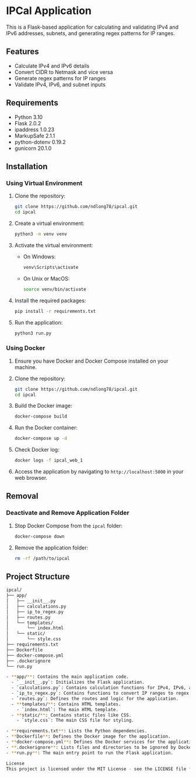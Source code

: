 
# IPCal Application

This is a Flask-based application for calculating and validating IPv4 and IPv6 addresses, subnets, and generating regex patterns for IP ranges.

## Features

- Calculate IPv4 and IPv6 details
- Convert CIDR to Netmask and vice versa
- Generate regex patterns for IP ranges
- Validate IPv4, IPv6, and subnet inputs

## Requirements

- Python 3.10
- Flask 2.0.2
- ipaddress 1.0.23
- MarkupSafe 2.1.1
- python-dotenv 0.19.2
- gunicorn 20.1.0

## Installation

### Using Virtual Environment

1. Clone the repository:
    ```sh
    git clone https://github.com/ndlong78/ipcal.git
    cd ipcal
    ```

2. Create a virtual environment:
    ```sh
    python3 -m venv venv
    ```

3. Activate the virtual environment:
    - On Windows:
        ```sh
        venv\Scripts\activate
        ```
    - On Unix or MacOS:
        ```sh
        source venv/bin/activate
        ```

4. Install the required packages:
    ```sh
    pip install -r requirements.txt
    ```

5. Run the application:
    ```sh
    python3 run.py
    ```

### Using Docker

1. Ensure you have Docker and Docker Compose installed on your machine.

2. Clone the repository:
    ```sh
    git clone https://github.com/ndlong78/ipcal.git
    cd ipcal
    ```

3. Build the Docker image:
    ```sh
    docker-compose build
    ```

4. Run the Docker container:
    ```sh
    docker-compose up -d
    ```

5. Check Docker log:
    ```sh
    docker logs -f ipcal_web_1
    ```

6. Access the application by navigating to `http://localhost:5000` in your web browser.

## Removal

### Deactivate and Remove Application Folder

1. Stop Docker Compose from the `ipcal` folder:
    ```sh
    docker-compose down
    ```

2. Remove the application folder:
    ```sh
    rm -rf /path/to/ipcal
    ```

## Project Structure

```sh
ipcal/
├── app/
│   ├── __init__.py
│   ├── calculations.py
│   ├── ip_to_regex.py
│   ├── routes.py
│   └── templates/
│       └── index.html
│   └── static/
│       └── style.css
├── requirements.txt
├── Dockerfile
├── docker-compose.yml
├── .dockerignore
└── run.py

- **app/**: Contains the main application code.
  - `__init__.py`: Initializes the Flask application.
  - `calculations.py`: Contains calculation functions for IPv4, IPv6, and subnet details.
  - `ip_to_regex.py`: Contains functions to convert IP ranges to regex patterns.
  - `routes.py`: Defines the routes and logic for the application.
  - **templates/**: Contains HTML templates.
    - `index.html`: The main HTML template.
  - **static/**: Contains static files like CSS.
    - `style.css`: The main CSS file for styling.

- **requirements.txt**: Lists the Python dependencies.
- **Dockerfile**: Defines the Docker image for the application.
- **docker-compose.yml**: Defines the Docker services for the application.
- **.dockerignore**: Lists files and directories to be ignored by Docker.
- **run.py**: The main entry point to run the Flask application.

License
This project is licensed under the MIT License - see the LICENSE file for details.
